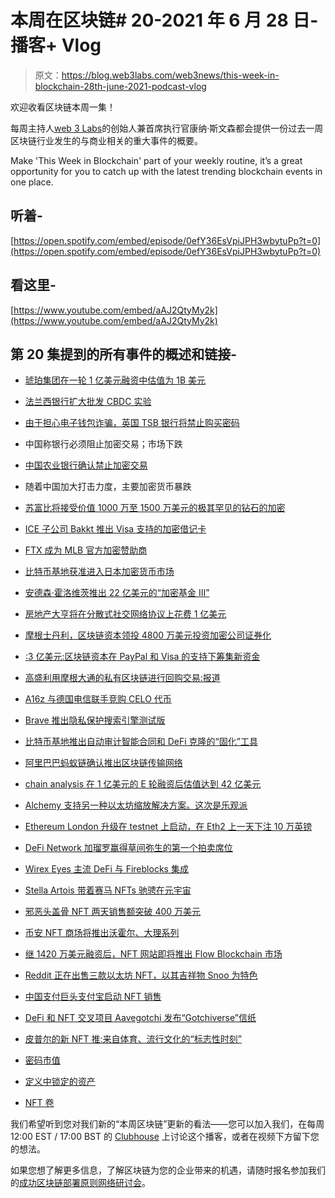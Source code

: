 # 本周在区块链# 20-2021 年 6 月 28 日-播客+ Vlog

> 原文：<https://blog.web3labs.com/web3news/this-week-in-blockchain-28th-june-2021-podcast-vlog>

欢迎收看区块链本周一集！

每周主持人[](https://twitter.com/conors10%E2%80%8B%E2%80%8B)[web 3 Labs](https://www.web3labs.com/)的创始人兼首席执行官康纳·斯文森都会提供一份过去一周区块链行业发生的与商业相关的重大事件的概要。

Make 'This Week in Blockchain' part of your weekly routine, it’s a great opportunity for you to catch up with the latest trending blockchain events in one place.

## 听着-

[https://open.spotify.com/embed/episode/0efY36EsVpiJPH3wbytuPp?t=0](https://open.spotify.com/embed/episode/0efY36EsVpiJPH3wbytuPp?t=0)

## 看这里-

[https://www.youtube.com/embed/aAJ2QtyMy2k](https://www.youtube.com/embed/aAJ2QtyMy2k)

## 第 20 集提到的所有事件的概述和链接-

*   [琥珀集团在一轮 1 亿美元融资中估值为 1B 美元](https://www.coindesk.com/amber-group-valued-at-1b-in-100m-funding-round)

*   [法兰西银行扩大批发 CBDC 实验](https://www.coindesk.com/banque-de-france-extends-wholesale-cbdc-experiment)

*   [由于担心电子钱包诈骗，英国 TSB 银行将禁止购买密码](https://www.coindesk.com/uk-bank-tsb-set-to-ban-crypto-buying-due-to-e-wallet-scam-concerns-report)

*   中国称银行必须阻止加密交易；市场下跌

*   [中国农业银行确认禁止加密交易](https://www.coinspeaker.com/agricultural-bank-china-ban-crypto/)

*   随着中国加大打击力度，主要加密货币暴跌

*   [苏富比将接受价值 1000 万至 1500 万美元的极其罕见的钻石的加密](https://www.theblockcrypto.com/post/109136/sothebys-diamond-auction-bitcoin-ether)

*   [ICE 子公司 Bakkt 推出 Visa 支持的加密借记卡](https://www.coinspeaker.com/bakkt-crypto-debit-card-visa/)

*   [FTX 成为 MLB 官方加密赞助商](https://cointelegraph.com/news/ftx-becomes-official-crypto-sponsor-of-mlb)

*   [比特币基地获准进入日本加密货币市场](https://www.coinspeaker.com/coinbase-japan-market/)

*   [安德森·霍洛维茨推出 22 亿美元的“加密基金 III”](https://www.theblockcrypto.com/post/109408/a16z-third-crypto-venture-fund)

*   [房地产大亨将在分散式社交网络协议上花费 1 亿美元](https://www.coindesk.com/frank-mccourt-social-media-project-liberty-decentralized-protocol)

*   [摩根士丹利，区块链资本领投 4800 万美元投资加密公司证券化](https://decrypt.co/74117/morgan-stanley-blockchain-capital-lead-48m-investment-crypto-firm-securitize)

*   [:3 亿美元:区块链资本在 PayPal 和 Visa 的支持下筹集新资金](https://www.theblockcrypto.com/linked/109266/300-million-blockchain-capital-raises-new-fund-with-backing-from-paypal-and-visa)

*   [高盛利用摩根大通的私有区块链进行回购交易:报道](https://www.coindesk.com/goldman-sachs-jpmorgan-blockchain-repo-market)

*   [A16z 与德国电信联手竞购 CELO 代币](https://www.coindesk.com/a16z-deutsche-telekom-staking-celo-tokens)

*   [Brave 推出隐私保护搜索引擎测试版](https://www.coindesk.com/brave-launches-privacy-preserving-search-engine-in-beta)

*   [比特币基地推出自动审计智能合同和 DeFi 克隆的“固化”工具](https://cointelegraph.com/news/coinbase-unveils-solidify-tool-to-auto-audit-smart-contracts-and-defi-clones)

*   [阿里巴巴蚂蚁链确认推出区块链传输网络](https://finbold.com/alibabas-antchain-launches-blockchain-transmission-network/)

*   [chain analysis 在 1 亿美元的 E 轮融资后估值达到 42 亿美元](https://www.theblockcrypto.com/linked/109515/chainalysis-valuation-hits-4-2-billion-after-100-million-series-e-fundraise)

*   [Alchemy 支持另一种以太坊缩放解决方案。这次是乐观派](https://www.coindesk.com/alchemy-supports-another-ethereum-scaling-solution-this-time-its-optimism)

*   [Ethereum London 升级在 testnet 上启动，在 Eth2 上一天下注 10 万英镑](https://cointelegraph.com/news/ethereum-london-upgrade-launches-on-testnet-as-100k-staked-in-a-day-on-eth2)

*   [DeFi Network 加瑠罗赢得草间弥生的第一个拍卖席位](https://www.coindesk.com/defi-network-karura-wins-first-auction-slot-on-kusama)

*   [Wirex Eyes 主流 DeFi 与 Fireblocks 集成](https://www.coindesk.com/wirex-eyes-mainstream-defi-with-fireblocks-integration)

*   [Stella Artois 带着赛马 NFTs 驰骋在元宇宙](https://www.forbes.com/sites/cathyhackl/2021/06/18/stella-artois-gallops-into-the-metaverse-with-horse-racing-nfts/)

*   [邪恶头盖骨 NFT 两天销售额突破 400 万美元](https://decrypt.co/74256/wicked-cranium-nfts)

*   [币安 NFT 商场将推出沃霍尔、大理系列](https://www.coindesk.com/binance-nft-marketplace-warhol-dali)

*   [继 1420 万美元融资后，NFT 网站即将推出 Flow Blockchain 市场](https://www.coindesk.com/nft-rarible-marketplace-series-a-14m-venrock-coinfund)

*   [Reddit 正在出售三款以太坊 NFT，以其吉祥物 Snoo 为特色](https://www.theblockcrypto.com/post/109450/reddit-nfts-cryptosnoos-ethereum-opensea)

*   [中国支付巨头支付宝启动 NFT 销售](https://cryptobriefing.com/chinese-payment-giant-alipay-launches-nft-sales/)

*   [DeFi 和 NFT 交叉项目 Aavegotchi 发布“Gotchiverse”信纸](https://cointelegraph.com/news/defi-and-nft-crossover-project-aavegotchi-releases-gotchiverse-litepaper)

*   [皮普尔的新 NFT 推:来自体育、流行文化的“标志性时刻”](https://decrypt.co/74430/beeple-new-nft-push-iconic-moments-sports-pop-culture)

*   [密码市值](https://coinmarketcap.com/charts/)

*   [定义中锁定的资产](https://defipulse.com/)
*   [NFT 卷](https://nonfungible.com/market/history)

我们希望听到您对我们新的“本周区块链”更新的看法——您可以加入我们，在每周 12:00 EST / 17:00 BST 的 [Clubhouse](https://www.joinclubhouse.com/event/mZ03eqBb) 上讨论这个播客，或者在视频下方留下您的想法。

如果您想了解更多信息，了解区块链为您的企业带来的机遇，请随时报名参加我们的[成功区块链部署原则网络研讨会](https://www.web3labs.com/principles-webinar)。